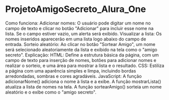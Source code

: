 # ProjetoAmigoSecreto_Alura_One

Como funciona:
Adicionar nomes: O usuário pode digitar um nome no campo de texto e clicar no botão "Adicionar" para incluir esse nome na lista. Se o campo estiver vazio, um alerta será exibido.
Visualizar a lista: Os nomes inseridos aparecerão em uma lista logo abaixo do campo de entrada.
Sorteio aleatório: Ao clicar no botão "Sortear Amigo", um nome será selecionado aleatoriamente da lista e exibido na tela como o "amigo secreto".
Explicação:
HTML: Define a estrutura básica da página, com um campo de texto para inserção de nomes, botões para adicionar nomes e realizar o sorteio, e uma área para mostrar a lista e o resultado.
CSS: Estiliza a página com uma aparência simples e limpa, incluindo bordas arredondadas, sombras e cores agradáveis.
JavaScript:
A função adicionarNome() adiciona o nome à lista e a exibe.
A função mostrarLista() atualiza a lista de nomes na tela.
A função sortearAmigo() sorteia um nome aleatório e o exibe como o "amigo secreto".
